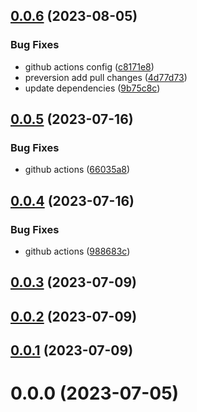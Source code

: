 ## [0.0.6](https://github.com/hugocxl/react-to-image/compare/v0.0.5...v0.0.6) (2023-08-05)


### Bug Fixes

* github actions config ([c8171e8](https://github.com/hugocxl/react-to-image/commit/c8171e86cad8951e4773954ee31bed04392b16de))
* preversion add pull changes ([4d77d73](https://github.com/hugocxl/react-to-image/commit/4d77d73cac2278f2f88cc2047b4c5456f89b4730))
* update dependencies ([9b75c8c](https://github.com/hugocxl/react-to-image/commit/9b75c8cfc3b031af52f32ae432117ae13e96e387))



## [0.0.5](https://github.com/hugocxl/react-to-image/compare/v0.0.4...v0.0.5) (2023-07-16)


### Bug Fixes

* github actions ([66035a8](https://github.com/hugocxl/react-to-image/commit/66035a8f53f673a31db0424f24c1796aa224ccfc))



## [0.0.4](https://github.com/hugocxl/react-to-image/compare/v0.0.3...v0.0.4) (2023-07-16)


### Bug Fixes

* github actions ([988683c](https://github.com/hugocxl/react-to-image/commit/988683c0bc3ce909a64d66fd4bbd693a919e57af))



## [0.0.3](https://github.com/hugocxl/react-to-image/compare/v0.0.2...v0.0.3) (2023-07-09)



## [0.0.2](https://github.com/hugocxl/react-to-image/compare/v0.0.1...v0.0.2) (2023-07-09)



## [0.0.1](https://github.com/hugocxl/react-to-image/compare/v0.0.0...v0.0.1) (2023-07-09)



# 0.0.0 (2023-07-05)



